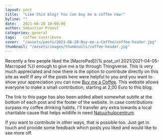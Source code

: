 ```yaml
---
layout: post
title:  "Like this blog? You can buy me a coffee now!"
byline: ""
date:   2021-06-28 10:00:00
author: Sebastian Proost
categories: general
tags:	coffee contribute
cover:  "/assets/posts/2021-06-28-Buy-me-a-Coffee/coffee-header.jpg"
thumbnail: "/assets/images/thumbnails/coffee-header.jpg"
---
```


Recently a few people liked the [MacroPad]({% post_url 2021/2021-04-05-Macropad %}) enough to give me a tip through
Thingiverse. This is very much appreciated and now there is the option to contribute directly on this site as well! 
If any of the posts here were helpful to you and you want to show your appreciation you can now 
[Buy me a Coffee](https://www.buymeacoffee.com/4dcube). This website allows everyone to make a small contribution, 
starting at 2,00 Euro to this blog. 

The link to this page has also been added albeit somewhat subtle at the bottom of each post and the footer of the
website. In case contributions surpass my coffee drinking habits, I'll transfer any extra towards a local charitable 
cause that helps wildlife in need [Natuurhulpcentrum](https://www.natuurhulpcentrum.be/).

If you want to contribute in other ways, that is possible too. Just get in touch and provide some feedback which
posts you liked and would like to see more off. 

